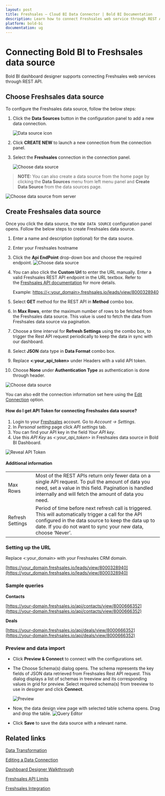 ```yaml
---
layout: post
title: Freshsales – Cloud BI Data Connector | Bold BI Documentation
description: Learn how to connect Freshsales web service through REST API endpoint with Bold BI Cloud and create a data source.
platform: bold-bi
documentation: ug
---
```


# Connecting Bold BI to Freshsales data source
Bold BI dashboard designer supports connecting Freshsales web services through REST API. 

## Choose Freshsales data source
To configure the Freshsales data source, follow the below steps:
1. Click the **Data Sources** button in the configuration panel to add a new data connection.

   ![Data source icon](/static/assets/cloud/working-with-datasource/data-connectors/images/common/DataSourcesIcon.png)

2. Click **CREATE NEW** to launch a new connection from the connection panel.
3. Select the **Freshsales** connection in the connection panel.

   ![Choose data source](/static/assets/cloud/working-with-datasource/data-connectors/images/freshsales/ChooseDS.png)

> **NOTE:**  You can also create a data source from the home page by clicking the **Data Sources** menu from left menu panel and **Create Data Source** from the data sources page.

   ![Choose data source from server](/static/assets/cloud/working-with-datasource/data-connectors/images/freshsales/ChooseDS_server.png)
   
## Create Freshsales data source
Once you click the data source, the `NEW DATA SOURCE` configuration panel opens. Follow the below steps to create Freshsales data source.
1. Enter a name and description (optional) for the data source.
2. Enter your Freshsales hostname
3. Click the **Api EndPoint** drop-down box and choose the required endpoint.
    ![Choose data source](/static/assets/cloud/working-with-datasource/data-connectors/images/freshsales/Select_EndPoint.png)
4. You can also click the **Custom Url** to enter the URL manually. Enter a valid Freshsales REST API endpoint in the URL textbox. Refer to the [Freshsales API documentation](https://www.freshsales.io/api/#getting-started) for more details.

    Example: [https://&lt;:your_domain&gt;.freshsales.io/leads/view/8000328940](https://%3c:your_domain%3e.freshsales.io/leads/view/8000328940)    

5. Select **GET** method for the REST API in **Method** combo box.
6. In **Max Rows**, enter the maximum number of rows to be fetched from the Freshsales data source. This value is used to fetch the data from Freshsales data source via pagination.
7. Choose a time interval for **Refresh Settings** using the combo box, to trigger the Rest API request periodically to keep the data in sync with our dashboard.  
8. Select **JSON** data type in **Data Format** combo box.
9. Replace **&lt;:your_api_token&gt;** under Headers with a valid API token.
10. Choose **None** under **Authentication Type** as authentication is done through header.

   ![Choose data source](/static/assets/cloud/working-with-datasource/data-connectors/images/freshsales/DataSource.png)

You can also edit the connection information set here using the [Edit Connection](/cloud-bi/working-with-data-source/editing-a-data-connection/) option.

#### How do I get API Token for connecting Freshsales data source?

1. Login to your [Freshsales](https://www.freshworks.com/freshsales-crm/login/) account. Go to *Account -> Settings*.
2. In *Personal setting* page click *API settings* tab.
3. You can find your API key in the field *Your API key*.
4. Use this *API Key* as *&lt;:your_api_token&gt;* in Freshsales data source in Bold BI Dashboard.

![Reveal API Token](/static/assets/cloud/working-with-datasource/data-connectors/images/freshsales/APIToken.png)

#### Additional information
<table width="600">
<tr>
<td>
Max Rows
</td>
<td>
Most of the REST APIs return only fewer data on a single API request. To pull the amount of data you need, set a value in this field.  
Pagination is handled internally and will fetch the amount of data you need.
</td>
</tr>
<tr>
<td>
Refresh Settings
</td>
<td>
Period of time before next refresh call is triggered. This will automatically trigger a call for the API configured in the data source to keep the data up to date. If you do not want to sync your new data, choose ‘Never’.
</td>
</tr>
</table>

### Setting up the URL

Replace &lt;:your_domain&gt; with your Freshsales CRM domain.

[https://your_domain.freshsales.io/leads/view/8000328940](https://your_domain.freshsales.io/leads/view/8000328940)   

### Sample queries

**Contacts**

[https://your-domain.freshsales.io/api/contacts/view/8000666352](https://your-domain.freshsales.io/api/contacts/view/8000666352)

**Deals**

[https://your-domain.freshsales.io/api/deals/view/8000666352](https://your-domain.freshsales.io/api/deals/view/8000666352)

### Preview and data import
* Click **Preview & Connect** to connect with the configurations set.
* The Choose Schema(s) dialog opens. The schema represents the key fields of JSON data retrieved from Freshsales Rest API request. This dialog displays a list of schemas in treeview and its corresponding values in grid for preview. Select required schema(s) from treeview to use in designer and click **Connect**.

   ![Preview](/static/assets/cloud/working-with-datasource/data-connectors/images/common/Preview.png)

* Now, the data design view page with selected table schema opens. Drag and drop the table.
   ![Query Editor](/static/assets/cloud/working-with-datasource/data-connectors/images/common/QueryEditor.png)

* Click **Save** to save the data source with a relevant name.

## Related links
[Data Transformation](/cloud-bi/working-with-data-source/transforming-data/joining-table/)

[Editing a Data Connection](/cloud-bi/working-with-data-source/editing-a-data-connection/)   

[Dashboard Designer Walkthrough](/cloud-bi/getting-started/quick-start/)

[Freshsales API Limits](https://support.freshsales.io/support/solutions/articles/223406-does-freshsales-have-api-request-limits-for-an-account-)

[Freshsales Integration](https://www.boldbi.com/integrations/freshsales)